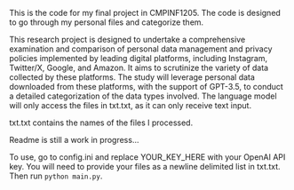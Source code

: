 This is the code for my final project in CMPINF1205. The code is designed to go through my personal files and categorize them.

This research project is designed to undertake a comprehensive examination and comparison of personal data management and privacy policies implemented by leading digital platforms, including Instagram, Twitter/X, Google, and Amazon. It aims to scrutinize the variety of data collected by these platforms. The study will leverage personal data downloaded from these platforms, with the support of GPT-3.5, to conduct a detailed categorization of the data types involved. The language model will only access the files in txt.txt, as it can only receive text input.

txt.txt contains the names of the files I processed.

Readme is still a work in progress...

To use, go to config.ini and replace YOUR_KEY_HERE with your OpenAI API key.
You will need to provide your files as a newline delimited list in txt.txt.
Then run `python main.py`.
